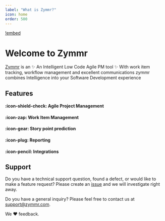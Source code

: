```yaml
---
label: "What is Zymmr?"
icon: home
order: 500
---
```


[!embed](https://www.youtube.com/watch?v=MMaQPTrzRZo&t=32s)

# Welcome to Zymmr

[Zymmr](https://www.zymmr.com/) is an :sparkles: An Intelligent Low Code Agile PM tool :sparkles: With work item tracking, workflow management and excellent communications zymmr combines Intelligence into your Software Development experience

## Features

#### :icon-shield-check: Agile Project Management

#### :icon-zap: Work Item Management

#### :icon-gear: Story point prediction

#### :icon-plug: Reporting

#### :icon-pencil: Integrations

## Support

Do you have a technical support question, found a defect, or would like to make a feature request? Please create an [issue](https://github.com/sushant/zymmr/issues) and we will investigate right away.

Do you have a general inquiry? Please feel free to contact us at support@zymmr.com.

We :heart: feedback.
